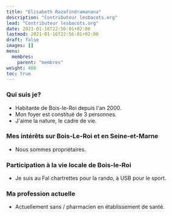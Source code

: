 ```yaml
---
title: "Elisabeth Razafindramanana"
description: "Contributeur lesbacots.org"
lead: "Contributeur lesbacots.org"
date: 2021-01-16T22:56:01+02:00
lastmod: 2021-01-16T22:56:01+02:00
draft: false
images: []
menu:
  membres:
    parent: "membres"
weight: 400
toc: true
---
```


### Qui suis je?

- Habitante de Bois-le-Roi depuis l'an 2000.
- Mon foyer est constitué de 3 personnes.
- J'aime la nature, le cadre de vie.

### Mes intérêts sur Bois-Le-Roi et en Seine-et-Marne

- Nous sommes propriétaires.

### Participation à la vie locale de Bois-le-Roi

- Je suis au Fal chartrettes pour la rando, à USB pour le sport.

### Ma profession actuelle

- Actuellement sans / pharmacien en établissement de santé.